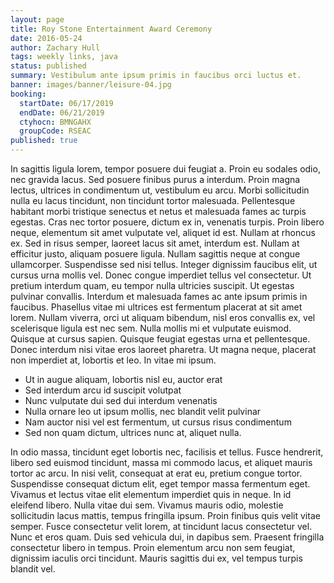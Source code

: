 ```yaml
---
layout: page
title: Roy Stone Entertainment Award Ceremony
date: 2016-05-24
author: Zachary Hull
tags: weekly links, java
status: published
summary: Vestibulum ante ipsum primis in faucibus orci luctus et.
banner: images/banner/leisure-04.jpg
booking:
  startDate: 06/17/2019
  endDate: 06/21/2019
  ctyhocn: BMNGAHX
  groupCode: RSEAC
published: true
---
```

In sagittis ligula lorem, tempor posuere dui feugiat a. Proin eu sodales odio, nec gravida lacus. Sed posuere finibus purus a interdum. Proin magna lectus, ultrices in condimentum ut, vestibulum eu arcu. Morbi sollicitudin nulla eu lacus tincidunt, non tincidunt tortor malesuada. Pellentesque habitant morbi tristique senectus et netus et malesuada fames ac turpis egestas. Cras nec tortor posuere, dictum ex in, venenatis turpis. Proin libero neque, elementum sit amet vulputate vel, aliquet id est. Nullam at rhoncus ex. Sed in risus semper, laoreet lacus sit amet, interdum est. Nullam at efficitur justo, aliquam posuere ligula. Nullam sagittis neque at congue ullamcorper. Suspendisse sed nisi tellus.
Integer dignissim faucibus elit, ut cursus urna mollis vel. Donec congue imperdiet tellus vel consectetur. Ut pretium interdum quam, eu tempor nulla ultricies suscipit. Ut egestas pulvinar convallis. Interdum et malesuada fames ac ante ipsum primis in faucibus. Phasellus vitae mi ultrices est fermentum placerat at sit amet lorem. Nullam viverra, orci ut aliquam bibendum, nisl eros convallis ex, vel scelerisque ligula est nec sem. Nulla mollis mi et vulputate euismod. Quisque at cursus sapien. Quisque feugiat egestas urna et pellentesque. Donec interdum nisi vitae eros laoreet pharetra. Ut magna neque, placerat non imperdiet at, lobortis et leo. In vitae mi ipsum.

* Ut in augue aliquam, lobortis nisl eu, auctor erat
* Sed interdum arcu id suscipit volutpat
* Nunc vulputate dui sed dui interdum venenatis
* Nulla ornare leo ut ipsum mollis, nec blandit velit pulvinar
* Nam auctor nisi vel est fermentum, ut cursus risus condimentum
* Sed non quam dictum, ultrices nunc at, aliquet nulla.

In odio massa, tincidunt eget lobortis nec, facilisis et tellus. Fusce hendrerit, libero sed euismod tincidunt, massa mi commodo lacus, et aliquet mauris tortor ac arcu. In nisi velit, consequat at erat eu, pretium congue tortor. Suspendisse consequat dictum elit, eget tempor massa fermentum eget. Vivamus et lectus vitae elit elementum imperdiet quis in neque. In id eleifend libero. Nulla vitae dui sem. Vivamus mauris odio, molestie sollicitudin lacus mattis, tempus fringilla ipsum. Proin finibus quis velit vitae semper. Fusce consectetur velit lorem, at tincidunt lacus consectetur vel. Nunc et eros quam. Duis sed vehicula dui, in dapibus sem. Praesent fringilla consectetur libero in tempus. Proin elementum arcu non sem feugiat, dignissim iaculis orci tincidunt. Mauris sagittis dui ex, vel tempus turpis blandit vel.
